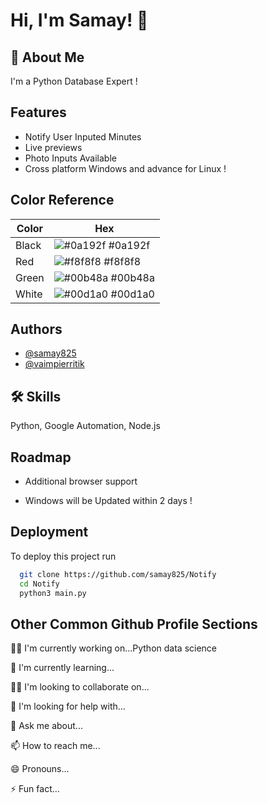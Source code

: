 
# Hi, I'm Samay! 👋


## 🚀 About Me
I'm a Python Database Expert !


## Features

- Notify User Inputed Minutes 
- Live previews
- Photo Inputs Available 
- Cross platform  Windows and advance for Linux ! 

## Color Reference

| Color             | Hex                                                                |
| ----------------- | ------------------------------------------------------------------ |
| Black | ![#0a192f](https://via.placeholder.com/10/0a192f?text=+) #0a192f |
| Red | ![#f8f8f8](https://via.placeholder.com/10/f8f8f8?text=+) #f8f8f8 |
| Green | ![#00b48a](https://via.placeholder.com/10/00b48a?text=+) #00b48a |
| White | ![#00d1a0](https://via.placeholder.com/10/00b48a?text=+) #00d1a0 |


## Authors

- [@samay825](https://www.github.com/samay825)
- [@vaimpierritik](https://www.github.com/Vaimpierritik)


## 🛠 Skills
Python, Google Automation, Node.js


## Roadmap

- Additional browser support

- Windows will be Updated within 2 days ! 


## Deployment

To deploy this project run

```bash
  git clone https://github.com/samay825/Notify
  cd Notify
  python3 main.py
```


## Other Common Github Profile Sections
👩‍💻 I'm currently working on...Python data science 

🧠 I'm currently learning...

👯‍♀️ I'm looking to collaborate on...

🤔 I'm looking for help with...

💬 Ask me about...

📫 How to reach me...

😄 Pronouns...

⚡️ Fun fact...

